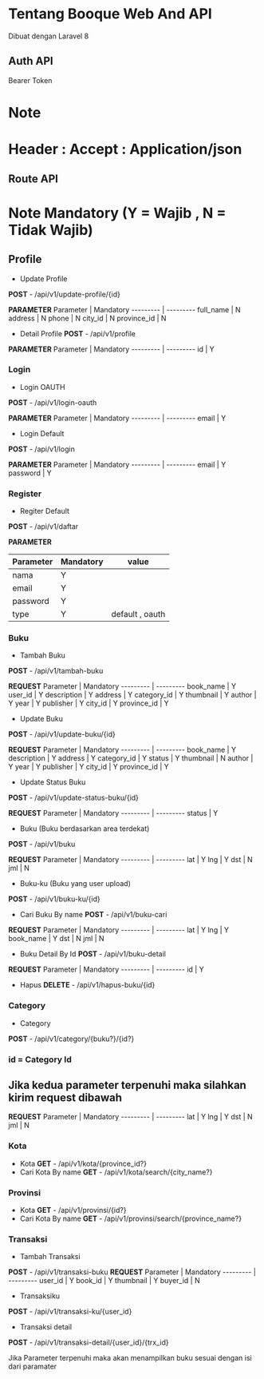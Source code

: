 # Tentang Booque Web And API
Dibuat dengan Laravel 8 

## Auth API
Bearer Token
# Note
# Header : Accept : Application/json

## Route API

# Note Mandatory (Y = Wajib , N = Tidak Wajib)

## Profile
- Update Profile 

**POST** - /api/v1/update-profile/{id}

**PARAMETER**
Parameter | Mandatory
--------- | ---------
full_name | N
address | N
phone | N
city_id | N
province_id | N

- Detail Profile
**POST** - /api/v1/profile

**PARAMETER**
Parameter | Mandatory
--------- | ---------
id | Y

### Login
- Login OAUTH

**POST** - /api/v1/login-oauth

**PARAMETER**
Parameter | Mandatory
--------- | ---------
email | Y

- Login Default

**POST** - /api/v1/login

**PARAMETER**
Parameter | Mandatory
--------- | ---------
email | Y
password | Y

### Register
- Regiter Default

**POST** - /api/v1/daftar

**PARAMETER**

Parameter | Mandatory | value
--------- | --------- | -----
nama | Y |
email | Y |
password | Y |
type | Y | default , oauth

<!-- - Register OAUTH

**POST** - /api/daftar

**PARAMETER**
Parameter | Mandatory
--------- | ---------
nama | Y
email | Y -->

### Buku

- Tambah Buku

**POST** - /api/v1/tambah-buku

**REQUEST**
Parameter | Mandatory
--------- | ---------
book_name | Y
user_id		  | Y
description | Y
address		| Y
category_id | Y
thumbnail 	| Y
author 		| Y
year 		| Y
publisher 	| Y
city_id 	| Y
province_id | Y

- Update Buku

**POST** - /api/v1/update-buku/{id}

**REQUEST**
Parameter | Mandatory
--------- | ---------
book_name | Y
description | Y
address		| Y
category_id | Y
status | Y
thumbnail 	| N
author 		| Y
year 		| Y
publisher 	| Y
city_id 	| Y
province_id | Y

- Update Status Buku

**POST** - /api/v1/update-status-buku/{id}

**REQUEST**
Parameter | Mandatory
--------- | ---------
status | Y

- Buku (Buku berdasarkan area terdekat)

**POST** - /api/v1/buku

**REQUEST**
Parameter | Mandatory
--------- | ---------
lat | Y
lng | Y
dst | N
jml | N

- Buku-ku (Buku yang user upload)

**POST** - /api/v1/buku-ku/{id}

- Cari Buku By name
**POST** - /api/v1/buku-cari

**REQUEST**
Parameter | Mandatory
--------- | ---------
lat | Y
lng | Y
book_name | Y
dst | N
jml | N

- Buku Detail By Id
**POST** - /api/v1/buku-detail

**REQUEST**
Parameter | Mandatory
--------- | ---------
id | Y

- Hapus
**DELETE** - /api/v1/hapus-buku/{id}

### Category
- Category 

**POST** - /api/v1/category/{buku?}/{id?}
### id = Category Id
## Jika kedua parameter terpenuhi maka silahkan kirim request dibawah
**REQUEST**
Parameter | Mandatory
--------- | ---------
lat | Y
lng | Y
dst | N
jml | N

### Kota
- Kota
**GET** - /api/v1/kota/{province_id?}
- Cari Kota By name
**GET** - /api/v1/kota/search/{city_name?}

### Provinsi
- Kota
**GET** - /api/v1/provinsi/{id?}
- Cari Kota By name
**GET** - /api/v1/provinsi/search/{province_name?}

### Transaksi

- Tambah Transaksi

**POST** - /api/v1/transaksi-buku
**REQUEST**
Parameter | Mandatory
--------- | ---------
user_id | Y
book_id | Y
thumbnail | Y
buyer_id | N

- Transaksiku

**POST** - /api/v1/transaksi-ku/{user_id}

- Transaksi detail

**POST** - /api/v1/transaksi-detail/{user_id}/{trx_id}






Jika Parameter terpenuhi maka akan menampilkan buku sesuai dengan isi dari paramater